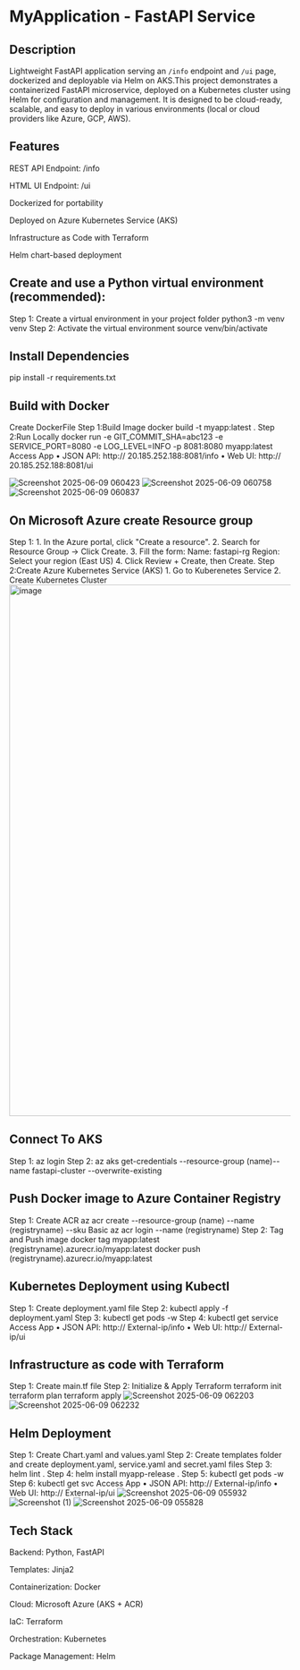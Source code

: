 # MyApplication - FastAPI Service

## Description
Lightweight FastAPI application serving an `/info` endpoint and `/ui` page, dockerized and deployable via Helm on AKS.This project demonstrates a containerized FastAPI microservice, deployed on a Kubernetes cluster using Helm for configuration and management. It is designed to be cloud-ready, scalable, and easy to deploy in various environments (local or cloud providers like Azure, GCP, AWS).

## Features
REST API Endpoint: /info

HTML UI Endpoint: /ui

Dockerized for portability

Deployed on Azure Kubernetes Service (AKS)

Infrastructure as Code with Terraform

Helm chart-based deployment

## Create and use a Python virtual environment (recommended):
Step 1: Create a virtual environment in your project folder
python3 -m venv venv
Step 2: Activate the virtual environment
source venv/bin/activate

## Install Dependencies
pip install -r requirements.txt

## Build with Docker
Create DockerFile
Step 1:Build Image
docker build -t myapp:latest .
Step 2:Run Locally
docker run -e GIT_COMMIT_SHA=abc123 -e SERVICE_PORT=8080 -e LOG_LEVEL=INFO -p 8081:8080 myapp:latest
Access App
•	JSON API: http:// 20.185.252.188:8081/info
•	Web UI: http:// 20.185.252.188:8081/ui

![Screenshot 2025-06-09 060423](https://github.com/user-attachments/assets/9f40c7f5-7f08-485f-af3b-a10f953a3e16)
![Screenshot 2025-06-09 060758](https://github.com/user-attachments/assets/7052fead-9650-4fa2-8fd2-512a0fd46be4)
![Screenshot 2025-06-09 060837](https://github.com/user-attachments/assets/55674fa8-f01d-4538-a47b-e2f64b0a12de)


## On Microsoft Azure create Resource group
Step 1: 1.	In the Azure portal, click "Create a resource".
        2.	Search for Resource Group → Click Create.
        3.	Fill the form:
	          Name: fastapi-rg 
            Region: Select your region (East US)
        4.	Click Review + Create, then Create.
Step 2:Create Azure Kubernetes Service (AKS)
        1. Go to Kuberenetes Service
        2. Create Kubernetes Cluster
<img width="950" alt="image" src="https://github.com/user-attachments/assets/97939f21-23b1-49e9-ab41-6c9bd56fccc4" />


## Connect To AKS
Step 1: az login
Step 2: az aks get-credentials --resource-group (name)--name fastapi-cluster --overwrite-existing

## Push Docker image to Azure Container Registry
Step 1: Create ACR
az acr create --resource-group (name) --name (registryname) --sku Basic
az acr login --name (registryname)
Step 2: Tag and Push image
docker tag myapp:latest (registryname).azurecr.io/myapp:latest
docker push (registryname).azurecr.io/myapp:latest

## Kubernetes Deployment using Kubectl
Step 1: Create deployment.yaml file
Step 2: kubectl apply -f deployment.yaml
Step 3: kubectl get pods -w
Step 4: kubectl get service 
Access App
•	JSON API: http:// External-ip/info
•	Web UI: http:// External-ip/ui

## Infrastructure as code with Terraform
Step 1: Create main.tf file
Step 2: Initialize & Apply Terraform
terraform init
terraform plan
terraform apply
![Screenshot 2025-06-09 062203](https://github.com/user-attachments/assets/c3bc9ea4-a5ce-4532-80fc-5ebd8cbe218f)
![Screenshot 2025-06-09 062232](https://github.com/user-attachments/assets/8bcd20b3-91af-46e4-b1a2-bc3163994a55)



## Helm Deployment
Step 1: Create Chart.yaml and values.yaml
Step 2: Create templates folder and create deployment.yaml, service.yaml and secret.yaml files
Step 3: helm lint .
Step 4: helm install myapp-release .
Step 5: kubectl get pods -w
Step 6: kubectl get svc
Access App
•	JSON API: http:// External-ip/info
•	Web UI: http:// External-ip/ui
![Screenshot 2025-06-09 055932](https://github.com/user-attachments/assets/527b763f-587b-47e8-bf4b-d60e1563808b)
![Screenshot (1)](https://github.com/user-attachments/assets/32bebd63-8cfb-4daa-96cc-0f07aa00efd9)
![Screenshot 2025-06-09 055828](https://github.com/user-attachments/assets/d025f629-3888-408f-9e84-d571d10bd010)




## Tech Stack
Backend: Python, FastAPI

Templates: Jinja2

Containerization: Docker

Cloud: Microsoft Azure (AKS + ACR)

IaC: Terraform

Orchestration: Kubernetes

Package Management: Helm







